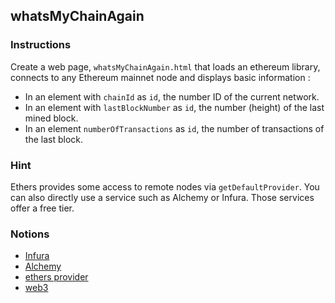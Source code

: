 ## whatsMyChainAgain

### Instructions

Create a web page, `whatsMyChainAgain.html` that loads an ethereum library, connects to any Ethereum mainnet node and displays basic information :

- In an element with `chainId` as `id`, the number ID of the current network.
- In an element with `lastBlockNumber` as `id`, the number (height) of the last mined block.
- In an element `numberOfTransactions` as `id`, the number of transactions of the last block.

### Hint

Ethers provides some access to remote nodes via `getDefaultProvider`. You can also directly use a service such as Alchemy or Infura. Those services offer a free tier.

### Notions

- [Infura](https://infura.io/)
- [Alchemy](https://www.alchemy.com/supernode)
- [ethers provider](https://docs.ethers.io/v5/api/providers/provider/#Provider--network-methods)
- [web3](https://web3js.readthedocs.io/en/v1.3.4/web3-eth.html)
